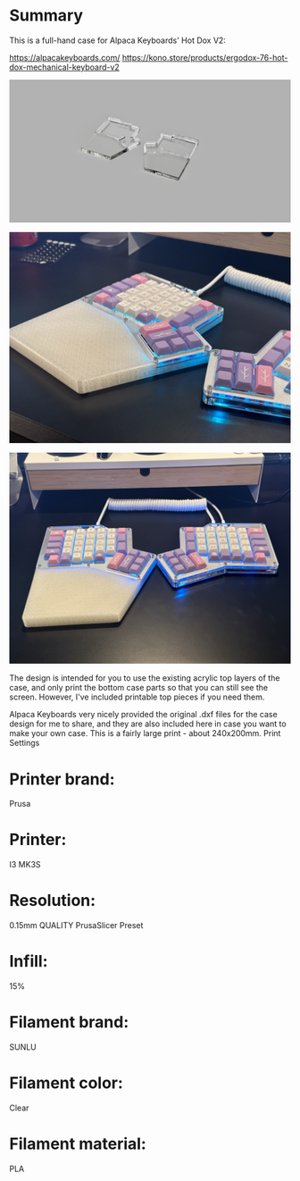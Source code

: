 # Summary

This is a full-hand case for Alpaca Keyboards' Hot Dox V2:

https://alpacakeyboards.com/
https://kono.store/products/ergodox-76-hot-dox-mechanical-keyboard-v2

![Case Render](Hot%20Dox%20v2%20Render.png)

![Case Image 1](hotdox1.jpeg)

![Case Image 2](hotdox2.jpeg)

The design is intended for you to use the existing acrylic top layers of the case, and only print the bottom case parts so that you can still see the screen. However, I've included printable top pieces if you need them.

Alpaca Keyboards very nicely provided the original .dxf files for the case design for me to share, and they are also included here in case you want to make your own case. This is a fairly large print - about 240x200mm.
Print Settings

# Printer brand:

Prusa

# Printer:

I3 MK3S

# Resolution:
0.15mm QUALITY PrusaSlicer Preset

# Infill:
15%

# Filament brand:

SUNLU

# Filament color:

Clear

# Filament material:

PLA
